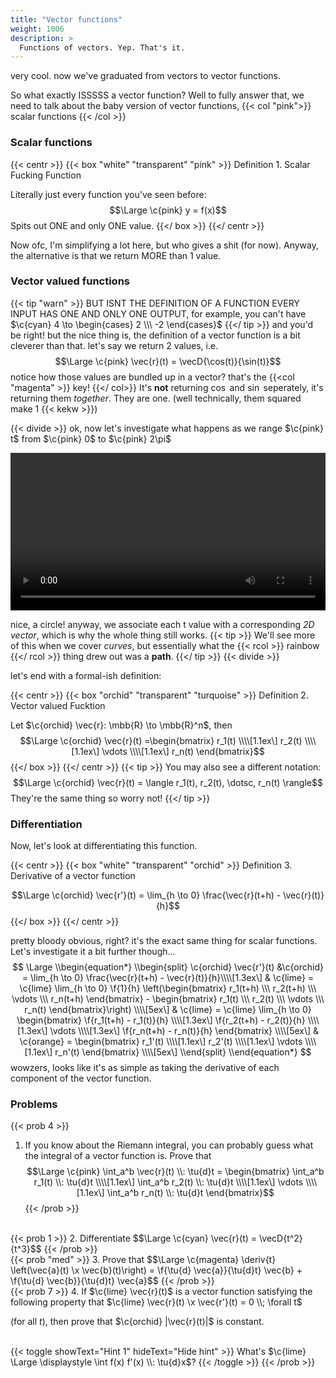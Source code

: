```yaml
---
title: "Vector functions"
weight: 1006
description: >
  Functions of vectors. Yep. That's it.
---
```


very cool. now we've graduated from vectors to vector functions. 

So what exactly ISSSSS a vector function? Well to fully answer that, we need to talk about the baby version of vector functions, {{< col "pink">}} scalar functions {{< /col >}}

### Scalar functions

{{< centr >}}
{{< box "white" "transparent" "pink" >}}
Definition 1. Scalar Fucking Function  

Literally just every function you've seen before:
$$\Large \c{pink} y = f(x)$$
Spits out ONE and only ONE value.
{{</ box >}}
{{</ centr >}}

Now ofc, I'm simplifying a lot here, but who gives a shit (for now). Anyway, the alternative is that we return MORE than 1 value. 

### Vector valued functions
{{< tip "warn" >}}
BUT ISNT THE DEFINITION OF A FUNCTION EVERY INPUT HAS ONE AND ONLY ONE OUTPUT, for example, you can't have $\c{cyan} 4 \to \begin{cases} 2 \\\ -2 \end{cases}$
{{</ tip >}}
and you'd be right! but the nice thing is, the definition of a vector function is a bit cleverer than that. let's say we return 2 values, i.e.
$$\Large \c{pink} \vec{r}(t) =  \vecD{\cos(t)}{\sin(t)}$$
notice how those values are bundled up in a vector? that's the {{<col "magenta" >}} key! {{</ col>}}
It's **not** returning $\cos$ and $\sin$ seperately, it's returning them *together*. They are one. (well technically, them squared make 1 {{< kekw >}})

{{< divide >}}
ok, now let's investigate what happens as we range $\c{pink} t$ from $\c{pink} 0$ to $\c{pink} 2\pi$

<video width=100% controls> <source src="/anim/mvchap1/CircleVF.mp4" type="video/mp4"> Your browser does not support the video tag.</video> 

nice, a circle! anyway, we associate each t value with a corresponding *2D vector*, which is why the whole thing still works. 
{{< tip >}}
We'll see more of this when we cover *curves*, but essentially what the {{< rcol >}} rainbow {{</ rcol >}} thing drew out was a **path**. 
{{</ tip >}}
{{< divide >}}

let's end with a formal-ish definition:

{{< centr >}}
{{< box "orchid" "transparent" "turquoise" >}}
Definition 2. Vector valued Fucktion

Let $\c{orchid} \vec{r}: \mbb{R} \to \mbb{R}^n$, then
$$\Large \c{orchid} \vec{r}(t) =\begin{bmatrix} r_1(t) \\\\[1.1ex\] r_2(t) \\\\[1.1ex\] \vdots \\\\[1.1ex\] r_n(t) \end{bmatrix}$$
{{</ box >}}
{{</ centr >}}
{{< tip >}}
You may also see a different notation: 
$$\Large \c{orchid} \vec{r}(t) = \langle r_1(t), r_2(t), \dotsc, r_n(t) \rangle$$
They're the same thing so worry not!
{{</ tip >}}
### Differentiation
Now, let's look at differentiating this function. 

{{< centr >}}
{{< box "white" "transparent" "orchid" >}}
Definition 3. Derivative of a vector function

$$\Large \c{orchid} \vec{r'}(t) = \lim_{h \to 0} \frac{\vec{r}(t+h) - \vec{r}(t)}{h}$$
{{</ box >}}
{{</ centr >}}

pretty bloody obvious, right? it's the exact same thing for scalar functions. Let's investigate it a bit further though...
$$
\Large \\begin{equation*}
\\begin{split}   \c{orchid}  \vec{r'}(t) &\c{orchid} = \lim_{h \to 0} \frac{\vec{r}(t+h) - \vec{r}(t)}{h}\\\\[1.3ex\]
       & \c{lime} =
 \c{lime} \lim_{h \to 0} \f{1}{h} \left(\begin{bmatrix} r_1(t+h) \\\ r_2(t+h) \\\ \vdots \\\ r_n(t+h) \end{bmatrix} - \begin{bmatrix} r_1(t) \\\ r_2(t) \\\ \vdots \\\ r_n(t) \end{bmatrix}\right) \\\\[5ex\]
       & \c{lime} =
 \c{lime} \lim_{h \to 0}  \begin{bmatrix} \f{r_1(t+h) - r_1(t)}{h} \\\\[1.3ex\] \f{r_2(t+h) - r_2(t)}{h} \\\\[1.3ex\] \vdots \\\\[1.3ex\] \f{r_n(t+h) - r_n(t)}{h} \end{bmatrix} \\\\[5ex\]
       & \c{orange} = \begin{bmatrix} r_1'(t) \\\\[1.1ex\] r_2'(t) \\\\[1.1ex\] \vdots \\\\[1.1ex\] r_n'(t) \end{bmatrix} \\\\[5ex\]
\\end{split}
\\end{equation*}
$$
wowzers, looks like it's as simple as taking the derivative of each component of the vector function. 

### Problems

{{< prob 4 >}}
1. If you know about the Riemann integral, you can probably guess what the integral of a vector function is. 
Prove that $$\Large \c{pink} \int_a^b \vec{r}(t) \\: \tu{d}t = \begin{bmatrix} \int_a^b r_1(t) \\: \tu{d}t \\\\[1.1ex\] \int_a^b r_2(t) \\: \tu{d}t \\\\[1.1ex\] \vdots \\\\[1.1ex\] \int_a^b r_n(t) \\: \tu{d}t \end{bmatrix}$$
{{< /prob >}}
<br>
{{< prob 1 >}}
2. Differentiate $$\Large \c{cyan} \vec{r}(t) = \vecD{t^2}{t^3}$$
{{< /prob >}}
<br>
{{< prob "med" >}}
3. Prove that
$$\Large \c{magenta} \deriv{t} \left(\vec{a}(t) \x \vec{b}(t)\right) = \f{\tu{d} \vec{a}}{\tu{d}t} \vec{b} + \f{\tu{d} \vec{b}}{\tu{d}t} \vec{a}$$
{{< /prob >}}
<br>
{{< prob 7 >}}
4. If $\c{lime} \vec{r}(t)$ is a vector function satisfying the following property that $\c{lime} \vec{r}(t) \x \vec{r'}(t) = 0 \\; \forall t$ 

(for all $t$), then prove that $\c{orchid} |\vec{r}(t)|$ is constant. 

<br>
{{< toggle showText="Hint 1" hideText="Hide hint" >}}
What's $\c{lime} \Large \displaystyle \int f(x) f'(x) \\: \tu{d}x$?
{{< /toggle >}}
{{< /prob >}}